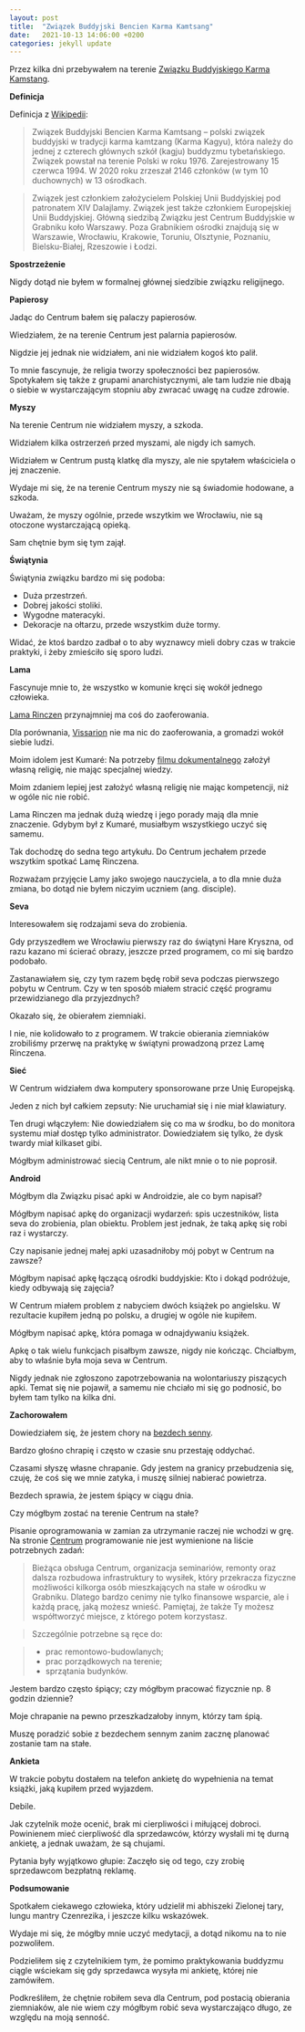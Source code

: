 ```yaml
---
layout: post
title:  "Związek Buddyjski Bencien Karma Kamtsang"
date:   2021-10-13 14:06:00 +0200
categories: jekyll update
---
```

Przez kilka dni przebywałem na terenie [Związku Buddyjskiego Karma Kamstang][karma].

**Definicja**

Definicja z [Wikipedii][karma]:

> Związek Buddyjski Bencien Karma Kamtsang – polski związek buddyjski w tradycji karma kamtzang (Karma Kagyu), która należy do jednej z czterech głównych szkół (kagju) buddyzmu tybetańskiego. Związek powstał na terenie Polski w roku 1976. Zarejestrowany 15 czerwca 1994. W 2020 roku zrzeszał 2146 członków (w tym 10 duchownych) w 13 ośrodkach.

> Związek jest członkiem założycielem Polskiej Unii Buddyjskiej pod patronatem XIV Dalajlamy. Związek jest także członkiem Europejskiej Unii Buddyjskiej. Główną siedzibą Związku jest Centrum Buddyjskie w Grabniku koło Warszawy. Poza Grabnikiem ośrodki znajdują się w Warszawie, Wrocławiu, Krakowie, Toruniu, Olsztynie, Poznaniu, Bielsku-Białej, Rzeszowie i Łodzi.

**Spostrzeżenie**

Nigdy dotąd nie byłem w formalnej głównej siedzibie związku religijnego.

**Papierosy**

Jadąc do Centrum bałem się palaczy papierosów.

Wiedziałem, że na terenie Centrum jest palarnia papierosów.

Nigdzie jej jednak nie widziałem, ani nie widziałem kogoś kto palił.

To mnie fascynuje, że religia tworzy społeczności bez papierosów. Spotykałem się także z grupami anarchistycznymi, ale tam ludzie nie dbają o siebie w wystarczającym stopniu aby zwracać uwagę na cudze zdrowie.

**Myszy**

Na terenie Centrum nie widziałem myszy, a szkoda.

Widziałem kilka ostrzerzeń przed myszami, ale nigdy ich samych.

Widziałem w Centrum pustą klatkę dla myszy, ale nie spytałem właściciela o jej znaczenie.

Wydaje mi się, że na terenie Centrum myszy nie są świadomie hodowane, a szkoda.

Uważam, że myszy ogólnie, przede wszytkim we Wrocławiu, nie są otoczone wystarczającą opieką.

Sam chętnie bym się tym zajął.

**Świątynia**

Świątynia związku bardzo mi się podoba:

* Duża przestrzeń.
* Dobrej jakości stoliki.
* Wygodne materacyki.
* Dekoracje na ołtarzu, przede wszystkim duże tormy.

Widać, że ktoś bardzo zadbał o to aby wyznawcy mieli dobry czas w trakcie praktyki, i żeby zmieściło się sporo ludzi.

**Lama**

Fascynuje mnie to, że wszystko w komunie kręci się wokół jednego człowieka.

[Lama Rinczen][rinczen] przynajmniej ma coś do zaoferowania.

Dla porównania, [Vissarion] nie ma nic do zaoferowania, a gromadzi wokół siebie ludzi.

Moim idolem jest Kumaré: Na potrzeby [filmu dokumentalnego][kumare] założył własną religię, nie mając specjalnej wiedzy.

Moim zdaniem lepiej jest założyć własną religię nie mając kompetencji, niż w ogóle nic nie robić.

Lama Rinczen ma jednak dużą wiedzę i jego porady mają dla mnie znaczenie. Gdybym był z Kumaré, musiałbym wszystkiego uczyć się samemu.

Tak dochodzę do sedna tego artykułu. Do Centrum jechałem przede wszytkim spotkać Lamę Rinczena.

Rozważam przyjęcie Lamy jako swojego nauczyciela, a to dla mnie duża zmiana, bo dotąd nie byłem niczyim uczniem (ang. disciple).

**Seva**

Interesowałem się rodzajami seva do zrobienia.

Gdy przyszedłem we Wrocławiu pierwszy raz do świątyni Hare Kryszna, od razu kazano mi ścierać obrazy, jeszcze przed programem, co mi się bardzo podobało.

Zastanawiałem się, czy tym razem będę robił seva podczas pierwszego pobytu w Centrum. Czy w ten sposób miałem stracić część programu przewidzianego dla przyjezdnych?

Okazało się, że obierałem ziemniaki.

I nie, nie kolidowało to z programem. W trakcie obierania ziemniaków zrobiliśmy przerwę na praktykę w świątyni prowadzoną przez Lamę Rinczena.

**Sieć**

W Centrum widziałem dwa komputery sponsorowane prze Unię Europejską.

Jeden z nich był całkiem zepsuty: Nie uruchamiał się i nie miał klawiatury.

Ten drugi włączyłem: Nie dowiedziałem się co ma w środku, bo do monitora systemu miał dostęp tylko administrator. Dowiedziałem się tylko, że dysk twardy miał kilkaset gibi.

Mógłbym administrować siecią Centrum, ale nikt mnie o to nie poprosił.

**Android**

Mógłbym dla Związku pisać apki w Androidzie, ale co bym napisał?

Mógłbym napisać apkę do organizacji wydarzeń: spis uczestników, lista seva do zrobienia, plan obiektu. Problem jest jednak, że taką apkę się robi raz i wystarczy.

Czy napisanie jednej małej apki uzasadniłoby mój pobyt w Centrum na zawsze?

Mógłbym napisać apkę łączącą ośrodki buddyjskie: Kto i dokąd podróżuje, kiedy odbywają się zajęcia?

W Centrum miałem problem z nabyciem dwóch książek po angielsku. W rezultacie kupiłem jedną po polsku, a drugiej w ogóle nie kupiłem.

Mógłbym napisać apkę, która pomaga w odnajdywaniu książek.

Apkę o tak wielu funkcjach pisałbym zawsze, nigdy nie kończąc. Chciałbym, aby to właśnie była moja seva w Centrum.

Nigdy jednak nie zgłoszono zapotrzebowania na wolontariuszy piszących apki. Temat się nie pojawił, a samemu nie chciało mi się go podnosić, bo byłem tam tylko na kilka dni.

**Zachorowałem**

Dowiedziałem się, że jestem chory na [bezdech senny][bezdech].

Bardzo głośno chrapię i często w czasie snu przestaję oddychać.

Czasami słyszę własne chrapanie. Gdy jestem na granicy przebudzenia się, czuję, że coś się we mnie zatyka, i muszę silniej nabierać powietrza.

Bezdech sprawia, że jestem śpiący w ciągu dnia.

Czy mógłbym zostać na terenie Centrum na stałe?

Pisanie oprogramowania w zamian za utrzymanie raczej nie wchodzi w grę. Na stronie [Centrum][prace] programowanie nie jest wymienione na liście potrzebnych zadań:

> Bieżąca obsługa Centrum, organizacja seminariów, remonty oraz dalsza rozbudowa infrastruktury to wysiłek, który przekracza fizyczne możliwości kilkorga osób mieszkających na stałe w ośrodku w Grabniku. Dlatego bardzo cenimy nie tylko finansowe wsparcie, ale i każdą pracę, jaką możesz wnieść. Pamiętaj, że także Ty możesz współtworzyć miejsce, z którego potem korzystasz.

> Szczególnie potrzebne są ręce do:

> * prac remontowo-budowlanych;
> * prac porządkowych na terenie;
> * sprzątania budynków.

Jestem bardzo często śpiący; czy mógłbym pracować fizycznie np. 8 godzin dziennie?

Moje chrapanie na pewno przeszkadzałoby innym, którzy tam śpią.

Muszę poradzić sobie z bezdechem sennym zanim zacznę planować zostanie tam na stałe.

**Ankieta**

W trakcie pobytu dostałem na telefon ankietę do wypełnienia na temat książki, jaką kupiłem przed wyjazdem.

Debile.

Jak czytelnik może ocenić, brak mi cierpliwości i miłującej dobroci. Powinienem mieć cierpliwość dla sprzedawców, którzy wysłali mi tę durną  ankietę, a jednak uważam, że są chujami.

Pytania były wyjątkowo głupie: Zaczęło się od tego, czy zrobię sprzedawcom bezpłatną reklamę.

**Podsumowanie**

Spotkałem ciekawego człowieka, który udzielił mi abhiszeki Zielonej tary, lungu mantry Czenrezika, i jeszcze kilku wskazówek.

Wydaje mi się, że mógłby mnie uczyć medytacji, a dotąd nikomu na to nie pozwoliłem.

Podzieliłem się z czytelnikiem tym, że pomimo praktykowania buddyzmu ciągle wściekam się gdy sprzedawca wysyła mi ankietę, której nie zamówiłem.

Podkreśliłem, że chętnie robiłem seva dla Centrum, pod postacią obierania ziemniaków, ale nie wiem czy mógłbym robić seva wystarczająco długo, ze względu na moją senność.


[komuna1]: https://sjp.pl/komuna
[komuna2]: https://wsjp.pl/haslo/podglad/28520/komuna/4597352/zyjacy-razem
[komuna3]: https://pl.wikipedia.org/wiki/Komuna
[crk]: http://crk.wroclaw.pl/
[maskopatol]: https://www.youtube.com/watch?v=068o6gVhQdc
[empik]: https://www.empik.com/tycipanstwa-ksiezniczki-bitcoiny-i-kraje-wymyslone-grzenkowicz-maciej,p1264957907,ksiazka-p
[rinczen]: https://www.benchen.org.pl/pl/nauczyciele/lama-rinczen-glowny-lama-centrum-grabnik
[vissarion]: https://en.wikipedia.org/wiki/Vissarion
[kumare]: https://en.wikipedia.org/wiki/Kumar%C3%A9
[karma]: https://pl.wikipedia.org/wiki/Zwi%C4%85zek_Buddyjski_Bencien_Karma_Kamtsang
[schronienia]: https://pl.wikipedia.org/wiki/Trzy_schronienia
[bezdech]: https://pl.wikipedia.org/wiki/Zesp%C3%B3%C5%82_bezdechu_sennegoS
[prace]: https://www.benchen.org.pl/pl/wesprzyj-nas/ofiaruj-swoja-prace
